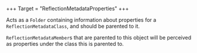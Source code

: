 +++
Target = "ReflectionMetadataProperties"
+++

Acts as a `Folder` containing information about properties for a `ReflectionMetadataClass`, and should be parented to it.`ReflectionMetadataMember`s that are parented to this object will be perceived as properties under the class this is parented to.